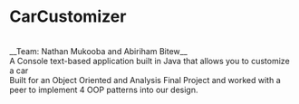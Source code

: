 # CarCustomizer
<br>
__Team: Nathan Mukooba and Abiriham Bitew__
<br>
A Console text-based application built in Java that allows you to customize a car 
<br>
Built for an Object Oriented and Analysis Final Project and worked with a peer to implement 4 OOP patterns into our design.

